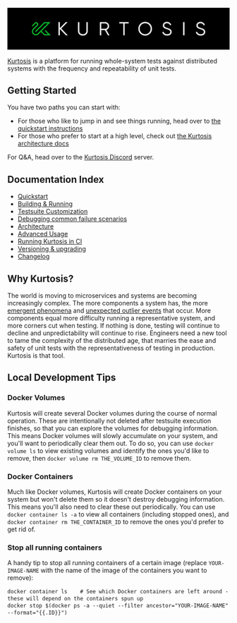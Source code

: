 ![](./images/horizontal-logo.jpg)

[Kurtosis](https://www.kurtosistech.com) is a platform for running whole-system tests against distributed systems with the frequency and repeatability of unit tests.


Getting Started
---------------
You have two paths you can start with:

* For those who like to jump in and see things running, head over to [the quickstart instructions][1]
* For those who prefer to start at a high level, check out [the Kurtosis architecture docs][2]

For Q&A, head over to the [Kurtosis Discord](https://discord.gg/6Jjp9c89z9) server.

Documentation Index
------------------------

* [Quickstart][1]
* [Building & Running](./kurtosis-core/building-and-running.md)
* [Testsuite Customization](./kurtosis-core/testsuite-customization.md)
* [Debugging common failure scenarios](./kurtosis-core/debugging-failed-tests.md)
* [Architecture][2]
* [Advanced Usage](./kurtosis-core/advanced-usage.md)
* [Running Kurtosis in CI](./kurtosis-core/running-in-ci.md)
* [Versioning & upgrading](./kurtosis-core/versioning-and-upgrading.md)
* [Changelog](./kurtosis-core/changelog.md)

Why Kurtosis?
-------------
The world is moving to microservices and systems are becoming increasingly complex. The more components a system has, the more [emergent phenomena](https://en.wikipedia.org/wiki/Emergence) and [unexpected outlier events](https://en.wikipedia.org/wiki/Black_swan_theory) that occur. More components equal more difficulty running a representative system, and more corners cut when testing. If nothing is done, testing will continue to decline and unpredictability will continue to rise. Engineers need a new tool to tame the complexity of the distributed age, that marries the ease and safety of unit tests with the representativeness of testing in production. Kurtosis is that tool.


Local Development Tips
----------------------
### Docker Volumes
Kurtosis will create several Docker volumes during the course of normal operation. These are intentionally not deleted after testsuite execution finishes, so that you can explore the volumes for debugging information. This means Docker volumes will slowly accumulate on your system, and you'll want to periodically clear them out. To do so, you can use `docker volume ls` to view existing volumes and identify the ones you'd like to remove, then `docker volume rm THE_VOLUME_ID` to remove them.

### Docker Containers
Much like Docker volumes, Kurtosis will create Docker containers on your system but won't delete them so it doesn't destroy debugging information. This means you'll also need to clear these out periodically. You can use `docker container ls -a` to view all containers (including stopped ones), and `docker container rm THE_CONTAINER_ID` to remove the ones you'd prefer to get rid of.

### Stop all running containers
A handy tip to stop all running containers of a certain image (replace `YOUR-IMAGE-NAME` with the name of the image of the containers you want to remove):

```
docker container ls    # See which Docker containers are left around - these will depend on the containers spun up
docker stop $(docker ps -a --quiet --filter ancestor="YOUR-IMAGE-NAME" --format="{{.ID}}")
```

[1]: https://github.com/kurtosis-tech/kurtosis-libs/tree/master#testsuite-quickstart
[2]: ./kurtosis-core/architecture.md
